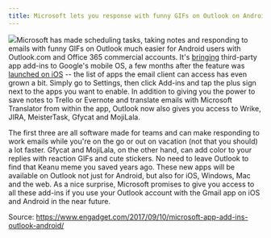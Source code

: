 ```yaml
---
title: Microsoft lets you response with funny GIFs on Outlook on Android
---
```


![](https://o.aolcdn.com/images/dims?quality=100&image_uri=http%3A%2F%2Fo.aolcdn.com%2Fhss%2Fstorage%2Fmidas%2F4df14badfa04ef81e33895e768a7631a%2F205649087%2Foutlook-android-apps.jpg&client=cbc79c14efcebee57402&signature=76c2d5ba4c922ba3dc55dc1e3abe0dc5fed20d0a)Microsoft has made scheduling tasks, taking notes and responding to emails with funny GIFs on Outlook much easier for Android users with Outlook.com and Office 365 commercial accounts. It's [bringing](https://blogs.office.com/en-us/2017/09/08/your-favorite-apps-now-in-outlook-on-android/) third-party app add-ins to Google's mobile OS, a few months after the feature was [launched on iOS](https://www.engadget.com/2017/02/02/outlook-for-ios-gets-better-with-third-party-app-support/) -- the list of apps the email client can access has even grown a bit. Simply go to Settings, then click Add-ins and tap the plus sign next to the apps you want to enable. In addition to giving you the power to save notes to Trello or Evernote and translate emails with Microsoft Translator from within the app, Outlook now also gives you access to Wrike, JIRA, MeisterTask, Gfycat and MojiLala.

The first three are all software made for teams and can make responding to work emails while you're on the go or out on vacation \(not that you should\) a lot faster. Gfycat and MojiLala, on the other hand, can add color to your replies with reaction GIFs and cute stickers. No need to leave Outlook to find that Keanu meme you saved years ago. These new apps will be available on Outlook not just for Android, but also for iOS, Windows, Mac and the web. As a nice surprise, Microsoft promises to give you access to all these add-ins if you use your Outlook account with the Gmail app on iOS and Android in the near future.

Source: https://www.engadget.com/2017/09/10/microsoft-app-add-ins-outlook-android/

